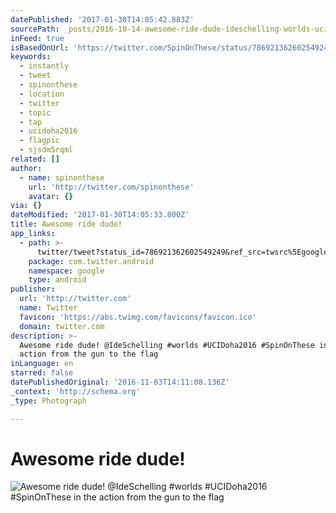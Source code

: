 ```yaml
---
datePublished: '2017-01-30T14:05:42.883Z'
sourcePath: _posts/2016-10-14-awesome-ride-dude-ideschelling-worlds-ucidoha2016-spino.md
inFeed: true
isBasedOnUrl: 'https://twitter.com/SpinOnThese/status/786921362602549249'
keywords:
  - instantly
  - tweet
  - spinonthese
  - location
  - twitter
  - topic
  - tap
  - ucidoha2016
  - flagpic
  - sjsdm5rqml
related: []
author:
  - name: spinonthese
    url: 'http://twitter.com/spinonthese'
    avatar: {}
via: {}
dateModified: '2017-01-30T14:05:33.800Z'
title: Awesome ride dude!
app_links:
  - path: >-
      twitter/tweet?status_id=786921362602549249&ref_src=twsrc%5Egoogle%7Ctwcamp%5Eandroidseo%7Ctwgr%5Estatus%7Ctwterm%5E786921362602549249
    package: com.twitter.android
    namespace: google
    type: android
publisher:
  url: 'http://twitter.com'
  name: Twitter
  favicon: 'https://abs.twimg.com/favicons/favicon.ico'
  domain: twitter.com
description: >-
  Awesome ride dude! @IdeSchelling #worlds #UCIDoha2016 #SpinOnThese in the
  action from the gun to the flag
inLanguage: en
starred: false
datePublishedOriginal: '2016-11-03T14:11:08.136Z'
_context: 'http://schema.org'
_type: Photograph

---
```

# Awesome ride dude!
![Awesome ride dude! @IdeSchelling #worlds #UCIDoha2016 #SpinOnThese in the action from the gun to the flag](https://s3-us-west-2.amazonaws.com/the-grid-img/p/e460044b4181f019fce3d9d8a10c17851fc4745b.jpg)